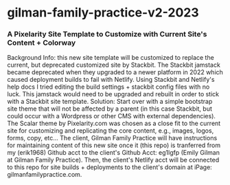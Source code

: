 # gilman-family-practice-v2-2023
### A Pixelarity Site Template to Customize with Current Site's Content + Colorway
Background Info: this new site template will be customized to replace the current, but deprecated customized site by Stackbit. The Stackbit jamstack became deprecated when they upgraded to a newer platform in 2022 which caused deployment builds to fail with Netlify. Using Stackbit and Netlify's help docs I tried editing the build settings + stackbit config files with no luck. This jamstack would need to be upgraded and rebuilt in order to stick with a Stackbit site template. 
Solution: Start over with a simple bootstrap site theme that will not be affected by a parent (in this case Stackbit, but could occur with a Wordpress or other CMS with external dependencies). The Scalar theme by Pixelarity.com was chosen as a close fit to the current site for customizing and replicating the core content, e.g., images, logos, forms, copy, etc...
The client, Gilman Family Practice will have instructions for maintaining content of this new site once it (this repo) is tranferred from my (erik1968) Github acct to the client's Github Acct: eg1lgfp (Emily Gilman at Gilman Family Practice). Then, the client's Netlify acct will be connected to this repo for site builds + deployments to the client's domain at iPage: gilmanfamilypractice.com.
